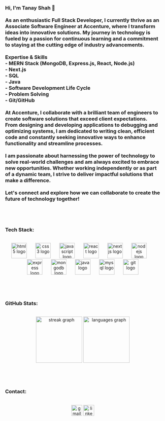 <h3 align="left">Hi, I'm Tanay Shah 👋<br><br>As an enthusiastic Full Stack Developer, I currently thrive as an Associate Software Engineer at Accenture, where I transform ideas into innovative solutions. My journey in technology is fueled by a passion for continuous learning and a commitment to staying at the cutting edge of industry advancements.<br><br> Expertise & Skills<br>- MERN Stack (MongoDB, Express.js, React, Node.js)<br>- Next.js<br>- SQL<br>- Java<br>- Software Development Life Cycle<br>- Problem Solving<br>- Git/GitHub<br><br>At Accenture, I collaborate with a brilliant team of engineers to create software solutions that exceed client expectations. From designing and developing applications to debugging and optimizing systems, I am dedicated to writing clean, efficient code and constantly seeking innovative ways to enhance functionality and streamline processes.<br><br>I am passionate about harnessing the power of technology to solve real-world challenges and am always excited to embrace new opportunities. Whether working independently or as part of a dynamic team, I strive to deliver impactful solutions that make a difference.<br><br>Let's connect and explore how we can collaborate to create the future of technology together!</h3>

###

<p align="left"></p>
<br><br>



<h3 align="left">Tech Stack:</h3>


<br>


<div align="center">
  <img src="https://cdn.jsdelivr.net/gh/devicons/devicon/icons/html5/html5-plain-wordmark.svg" height="50" alt="html5 logo"  />
  <img width="20" />
  <img src="https://cdn.jsdelivr.net/gh/devicons/devicon/icons/css3/css3-plain-wordmark.svg" height="50" alt="css3 logo"  />
  <img width="20" />
  <img src="https://cdn.jsdelivr.net/gh/devicons/devicon/icons/javascript/javascript-plain.svg" height="50" alt="javascript logo"  />
  <img width="20" />
  <img src="https://cdn.jsdelivr.net/gh/devicons/devicon/icons/react/react-original-wordmark.svg" height="50" alt="react logo"  />
  <img width="20" />
  <img src="https://cdn.jsdelivr.net/gh/devicons/devicon/icons/nextjs/nextjs-original.svg" height="50" alt="nextjs logo"  />
  <img width="20" />
  <img src="https://cdn.jsdelivr.net/gh/devicons/devicon/icons/nodejs/nodejs-plain-wordmark.svg" height="50" alt="nodejs logo"  />
  <img width="20" />
  <img src="https://cdn.jsdelivr.net/gh/devicons/devicon/icons/express/express-original.svg" height="50" alt="express logo"  />
  <img width="20" />
  <img src="https://cdn.jsdelivr.net/gh/devicons/devicon/icons/mongodb/mongodb-plain-wordmark.svg" height="50" alt="mongodb logo"  />
  <img width="20" />
  <img src="https://cdn.jsdelivr.net/gh/devicons/devicon/icons/java/java-original-wordmark.svg" height="50" alt="java logo"  />
  <img width="20" />
  <img src="https://cdn.jsdelivr.net/gh/devicons/devicon/icons/mysql/mysql-original-wordmark.svg" height="50" alt="mysql logo"  />
  <img width="20" />
  <img src="https://cdn.jsdelivr.net/gh/devicons/devicon/icons/git/git-plain-wordmark.svg" height="50" alt="git logo"  />
</div>

###

<p align="left"></p>

<br>
<br>

<h3 align="left">GitHub Stats:</h3>
<br>

<div align="center">
  <img src="https://streak-stats.demolab.com?user=Tanay-Shah&locale=en&mode=daily&theme=dark&hide_border=true&border_radius=5" height="150" alt="streak graph"  />
  <img src="https://github-readme-stats.vercel.app/api/top-langs?username=Tanay-Shah&locale=en&hide_title=false&layout=compact&card_width=320&langs_count=5&theme=dark&hide_border=true" height="150" alt="languages graph"  />
</div>

###

<p align="left"></p>

<br>
<br>

<h3 align="left">Contact:</h3>

<br>

<div align="center">
 
<img src="https://img.shields.io/static/v1?message=tanay.shah2558@gmail.com&logo=gmail&label=&color=D14836&logoColor=white&labelColor=&style=for-the-badge" height="35" alt="gmail logo" />
 
  <a href="https://www.linkedin.com/in/tanay001/" target="_blank">
  <img src="https://img.shields.io/static/v1?message=LinkedIn&logo=linkedin&label=&color=0077B5&logoColor=white&labelColor=&style=for-the-badge" height="35" alt="linkedin logo"  />
  </a>
</div>

###

<h3 align="left"></h3>

###

<p align="left"></p>

###
